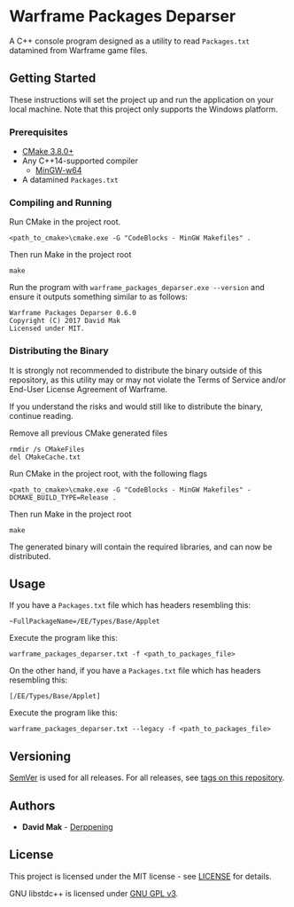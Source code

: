 # Warframe Packages Deparser

A C++ console program designed as a utility to read `Packages.txt` datamined 
from Warframe game files.

## Getting Started

These instructions will set the project up and run the application on your
local machine. Note that this project only supports the Windows platform.

### Prerequisites

* [CMake 3.8.0+](https://cmake.org/download/)
* Any C++14-supported compiler
    * [MinGW-w64](https://sourceforge.net/projects/mingw-w64/)
* A datamined `Packages.txt`

### Compiling and Running

Run CMake in the project root.
```
<path_to_cmake>\cmake.exe -G "CodeBlocks - MinGW Makefiles" .
```

Then run Make in the project root
```
make
```

Run the program with `warframe_packages_deparser.exe --version` and ensure it 
outputs something similar to as follows:
```
Warframe Packages Deparser 0.6.0
Copyright (C) 2017 David Mak
Licensed under MIT.
```

### Distributing the Binary

It is strongly not recommended to distribute the binary outside of this 
repository, as this utility may or may not violate the Terms of Service and/or
End-User License Agreement of Warframe. 

If you understand the risks and would still like to distribute the binary, 
continue reading.

Remove all previous CMake generated files
```
rmdir /s CMakeFiles
del CMakeCache.txt
```

Run CMake in the project root, with the following flags
```
<path_to_cmake>\cmake.exe -G "CodeBlocks - MinGW Makefiles" -DCMAKE_BUILD_TYPE=Release .
```

Then run Make in the project root
```
make
```

The generated binary will contain the required libraries, and can now be distributed.

## Usage

If you have a `Packages.txt` file which has headers resembling this:
```
~FullPackageName=/EE/Types/Base/Applet
```
Execute the program like this:
```
warframe_packages_deparser.txt -f <path_to_packages_file>
```

On the other hand, if you have a `Packages.txt` file which has headers 
resembling this:
```
[/EE/Types/Base/Applet]
```
Execute the program like this:
```
warframe_packages_deparser.txt --legacy -f <path_to_packages_file>
```

## Versioning

[SemVer](http://semver.org/) is used for all releases. For all releases, see 
[tags on this repository](https://github.com/Derppening/warframe_packages_deparser/tags).

## Authors

* **David Mak** - [Derppening](https://github.com/Derppening)

## License

This project is licensed under the MIT license - see 
[LICENSE](https://github.com/Derppening/amyspeak/blob/master/LICENSE) for 
details.

GNU libstdc++ is licensed under 
[GNU GPL v3](https://gcc.gnu.org/onlinedocs/libstdc++/manual/license.html).
